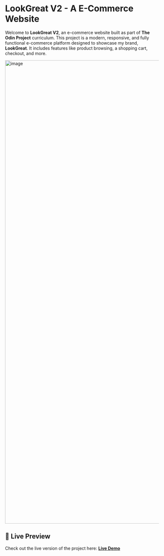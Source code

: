# LookGreat V2 - A E-Commerce Website

Welcome to **LookGreat V2**, an e-commerce website built as part of **The Odin Project** curriculum. This project is a modern, responsive, and fully functional e-commerce platform designed to showcase my brand, **LookGreat**. It includes features like product browsing, a shopping cart, checkout, and more.

<img width="1512" alt="image" src="https://github.com/user-attachments/assets/935c7b5b-61ae-4ab2-8731-4dfe63d40ead" />

## 🔗 Live Preview

Check out the live version of the project here: **[Live Demo](https://e-commerce-kea-meng.netlify.app/)** 

